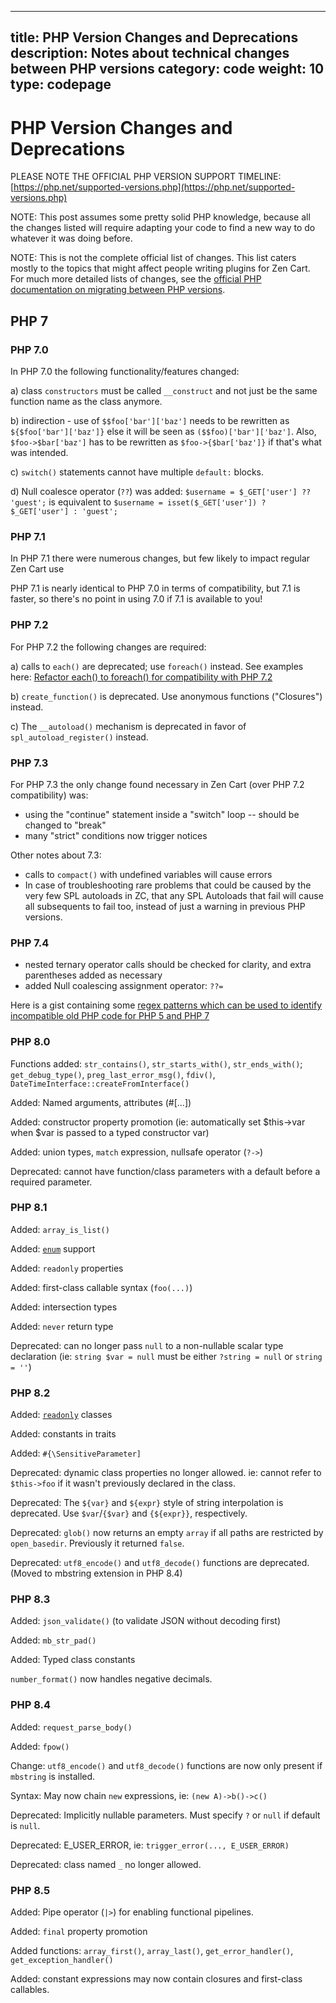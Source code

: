  ---
title: PHP Version Changes and Deprecations
description: Notes about technical changes between PHP versions
category: code
weight: 10
type: codepage
---

# PHP Version Changes and Deprecations

PLEASE NOTE THE OFFICIAL PHP VERSION SUPPORT TIMELINE: [https://php.net/supported-versions.php](https://php.net/supported-versions.php)

NOTE: This post assumes some pretty solid PHP knowledge, because all the changes listed will require adapting your code to find a new way to do whatever it was doing before.

NOTE: This is not the complete official list of changes. This list caters mostly to the topics that might affect people writing plugins for Zen Cart. 
For much more detailed lists of changes, see the [official PHP documentation on migrating between PHP versions](http://www.php.net/manual/en/appendices.php).

## PHP 7

### PHP 7.0
In PHP 7.0 the following functionality/features changed:

a) class `constructors` must be called `__construct` and not just be the same function name as the class anymore.

b) indirection - use of `$$foo['bar']['baz']` needs to be rewritten as `${$foo['bar']['baz']}` else it will be seen as `($$foo)['bar']['baz']`. Also, `$foo->$bar['baz']` has to be rewritten as `$foo->{$bar['baz']}` if that's what was intended.

c) `switch()` statements cannot have multiple `default:` blocks.

d) Null coalesce operator (`??`) was added: `$username = $_GET['user'] ?? 'guest';` is equivalent to `$username = isset($_GET['user']) ? $_GET['user'] : 'guest';`

### PHP 7.1
In PHP 7.1 there were numerous changes, but few likely to impact regular Zen Cart use

PHP 7.1 is nearly identical to PHP 7.0 in terms of compatibility, but 7.1 is faster, so there's no point in using 7.0 if 7.1 is available to you!


### PHP 7.2
For PHP 7.2 the following changes are required:

a) calls to `each()` are deprecated; use `foreach()` instead. See examples here: [Refactor each() to foreach() for compatibility with PHP 7.2](https://github.com/zencart/zencart/pull/1377)

b) `create_function()` is deprecated. Use anonymous functions ("Closures") instead.

c) The `__autoload()` mechanism is deprecated in favor of `spl_autoload_register()` instead.

### PHP 7.3
For PHP 7.3 the only change found necessary in Zen Cart (over PHP 7.2 compatibility) was:
- using the "continue" statement inside a "switch" loop -- should be changed to "break"
- many "strict" conditions now trigger notices

Other notes about 7.3:
- calls to `compact()` with undefined variables will cause errors
- In case of troubleshooting rare problems that could be caused by the very few SPL autoloads in ZC, that any SPL Autoloads that fail will cause all subsequents to fail too, instead of just a warning in previous PHP versions.

### PHP 7.4
- nested ternary operator calls should be checked for clarity, and extra parentheses added as necessary
- added Null coalescing assignment operator: `??=`


Here is a gist containing some [regex patterns which can be used to identify incompatible old PHP code for PHP 5 and PHP 7](https://gist.github.com/drbyte/c188f448137fc149c609)


### PHP 8.0
Functions added: `str_contains()`, `str_starts_with()`, `str_ends_with()`; `get_debug_type()`, `preg_last_error_msg()`, `fdiv()`, `DateTimeInterface::createFromInterface()`

Added: Named arguments, attributes (#[...])

Added: constructor property promotion (ie: automatically set $this->var when $var is passed to a typed constructor var)

Added: union types, `match` expression, nullsafe operator (`?->`)

Deprecated: cannot have function/class parameters with a default before a required parameter.

### PHP 8.1
Added: `array_is_list()`

Added: [`enum`](https://www.php.net/manual/en/language.enumerations.php) support

Added: `readonly` properties

Added: first-class callable syntax (`foo(...)`)

Added: intersection types

Added: `never` return type

Deprecated: can no longer pass `null` to a non-nullable scalar type declaration (ie: `string $var = null` must be either `?string = null` or `string = ''`)

### PHP 8.2
Added: [`readonly`](https://www.php.net/manual/en/language.oop5.basic.php#language.oop5.basic.class.readonly) classes

Added: constants in traits

Added: `#{\SensitiveParameter]`

Deprecated: dynamic class properties no longer allowed. ie: cannot refer to `$this->foo` if it wasn't previously declared in the class.

Deprecated: The `${var}` and `${expr}` style of string interpolation is deprecated. Use `$var`/`{$var}` and `{${expr}}`, respectively.

Deprecated: `glob()` now returns an empty `array` if all paths are restricted by `open_basedir`. Previously it returned `false`.

Deprecated: `utf8_encode()` and `utf8_decode()` functions are deprecated. (Moved to mbstring extension in PHP 8.4)

### PHP 8.3
Added: `json_validate()` (to validate JSON without decoding first)

Added: `mb_str_pad()`

Added: Typed class constants

`number_format()` now handles negative decimals.

### PHP 8.4
Added: `request_parse_body()`

Added: `fpow()`

Change: `utf8_encode()` and `utf8_decode()` functions are now only present if `mbstring` is installed.

Syntax: May now chain `new` expressions, ie: `(new A)->b()->c()`

Deprecated: Implicitly nullable parameters. Must specify `?` or `null` if default is `null`.

Deprecated: E_USER_ERROR, ie: `trigger_error(..., E_USER_ERROR)`

Deprecated: class named `_` no longer allowed.

### PHP 8.5
Added: Pipe operator (`|>`) for enabling functional pipelines.

Added: `final` property promotion

Added functions: `array_first()`, `array_last()`, `get_error_handler()`, `get_exception_handler()`

Added: constant expressions may now contain closures and first-class callables.

